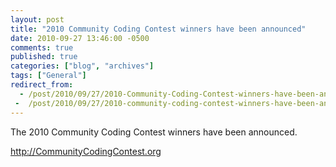 ```yaml
---
layout: post
title: "2010 Community Coding Contest winners have been announced"
date: 2010-09-27 13:46:00 -0500
comments: true
published: true
categories: ["blog", "archives"]
tags: ["General"]
redirect_from: 
  - /post/2010/09/27/2010-Community-Coding-Contest-winners-have-been-announced
 -  /post/2010/09/27/2010-community-coding-contest-winners-have-been-announced
---
```

<!-- more -->
<p>The 2010 Community Coding Contest winners have been announced.</p>
<p><a href="http://CommunityCodingContest.org">http://CommunityCodingContest.org</a></p>
<p><img src="/images/posts2010/9/2010CommunityCodingContestWinners.png" alt="" /></p>
